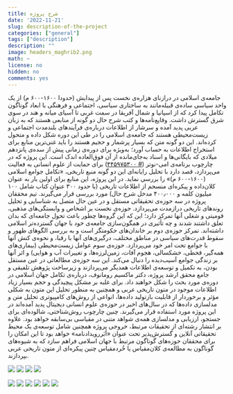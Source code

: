 ```yaml
---
title: شرح پروژه
date: '2022-11-21'
slug: description-of-the-project
categories: ["general"]
tags: ["description"]
description: ""
image: headers_maghrib2.png
math: ~
license: no
hidden: no
comments: yes
---
```


جامعه‌ی اسلامی در درازنای هزاره‌ی نخست پس از پیدایش (حدودا ۱۶۰۰-۶۰۰ م) از یک واحد سیاسی ساده‌ی قبیله‌مانند به ساختاری سیاسی، اجتماعی و فرهنگی با ابعاد گوناگون تکامل پیدا کرد که از اسپانیا و شمال آفریقا در سمت غربی تا آسیای میانه و هند در سوی شرق گسترش داشت. وقایع‌نامه‌ها و کتب شرح حال دو گونه از منابعی هستند که به زبان عربی پدید آمده و سرشار از اطلاعات درباره‌ی فرآیندهای بلندمدت اجتماعی و زیست‌محیطی هستند که جامعه‌ی اسلامی را در طی این دوره شکل داده و متحول کرده‌اند. این دو گونه متن که بسیار پرشمار و حجیم هستند را باید غنی‌ترین منابع برای استخراج اطلاعات به حساب آورد؛ به‌ویژه برای دوره‌ی زمانی پیش از سده‌ی پانزدهم میلادی که بایگانی‌ها و اسناد به‌جای‌مانده از آن فوق‌العاده اندک است. این پروژه که در چارچوب برنامه‌ی امی-نوتر ([# ۴۴۵۹۷۵۳۰۰](https://gepris.dfg.de/gepris/projekt/445975300?language=en)) برای حمایت از علوم انسانی به فعالیت می‌پردازد، قصد دارد با تحلیل رایانه‌ای این دو گونه منبع تاریخی، «تکامل جوامع اسلامی (۱۶۰۰-۶۰۰ م)» را بررسی نماید. در این پروژه، این منابع برای اولین بار به عنوان کلان‌داده و پیکره‌ای منسجم از اطلاعات تاریخی (با حدود ۳۰۰ عنوان کتاب شامل ۱۰۰ میلیون کلمه و ۴۰۰٫۰۰۰ مدخل شرح حال) مورد بررسی قرار می‌گیرند. تیم محققان پروژه در سه حوزه‌ی تحقیقاتی مستقل و در عین حال متصل به شناسایی و تحلیل روندهای تاریخی درازمدت می‌پردازد. حوزه‌ی نخست بر اشخاص و وابستگی‌های مذهبی، قومیتی و شغلی آنها تمرکز دارد؛ این که این گروه‌ها چطور باعث تحول جامعه‌ای که بدان تعلق داشتند شدند و چه تأثیری در همگون‌سازی جامعه‌ی خود با جهان گسترده‌تر اسلامی داشته‌اند. تمرکز حوزه‌ی دوم بر خاندان‌های حکومتگر است و به بررسی الگوهای ظهور و سقوط قدرت‌های سیاسی در مناطق مختلف، درگیری‌های آنها با رقبا، و نحوه‌ی کنش آنها با جوامع تحت امر خود می‌پردازد. حوزه‌ی سوم عوامل زیست‌محیطی (بیماری‌های همه‌گیر، قحطی، خشکسالی، هجوم آفات، زمین‌لرزه‌ها، و تغییرات آب و هوایی) و اثر آنها بر زندگی جوامع آسیب‌دیده را دنبال می‌کند. این سه حوزه‌ی مطالعاتی در عین مستقل بودن، به تکمیل و توسعه‌ی اطلاعات همدیگر می‌پردازند و زیرساخت پژوهش تلفیقی و جامع محقق ارشد پروژه، دکتر ماکسیم رومانوف، درباره‌ی تکامل جهان اسلامی در دوره‌ی مورد بحث را شکل خواهند داد. برای غلبه بر مشکل پیچیدگی و حجم بسیار زیاد اطلاعات موجود در متون تاریخی عربی و همچنین به منظور تحلیل این متون به شکلی مؤثر و برخوردار از قابلیت بازتولید داده‌ها، انواعی از روش‌های کامپیوتری تحلیل متن و مدلسازی داده‌ها که در سال‌های اخیر در حوزه‌ی علوم انسانی دیجیتال پدید آمده‌اند در این پروژه مورد استفاده قرار می‌گیرند. چنین چارچوب روش‌شناختی، شالوده‌ای برای جستجو، ارزیابی و مدلسازی همه‌ی شواهد متنی در مقیاسی بی‌سابقه خواهد بود. علاوه بر انتشار رشته‌ای از تحقیقات مرتبط، خروجی پروژه همچنین شامل توسعه‌ی یک محیط تحقیقاتی آنلاین و گسترش‌پذیر تحت عنوان «اَبَررویدادنامه» خواهد بود تا این امکان را برای محققان حوزه‌های گوناگون مرتبط با جهان اسلامی فراهم سازد که به شیوه‌های گوناگون به مطالعه‌ی کلان‌مقیاس یا خُردمقیاس چنین پیکره‌ای از متون تاریخی عربی بپردازند.

![](001_ProjectDescription_FA/001_ProjectDescription_FA_01.png)
![](001_ProjectDescription_FA/001_ProjectDescription_FA_02.png)
![](001_ProjectDescription_FA/001_ProjectDescription_FA_03.png)
![](001_ProjectDescription_FA/001_ProjectDescription_FA_04.png)

![](001_ProjectDescription_FA/001_ProjectDescription_FA_05.png)
![](001_ProjectDescription_FA/001_ProjectDescription_FA_06.png)
![](001_ProjectDescription_FA/001_ProjectDescription_FA_07.png)
![](001_ProjectDescription_FA/001_ProjectDescription_FA_08.png)
![](001_ProjectDescription_FA/001_ProjectDescription_FA_09.png)
![](001_ProjectDescription_FA/001_ProjectDescription_FA_10.png)
